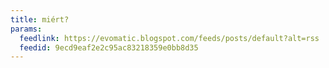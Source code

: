 ```yaml
---
title: miért?
params:
  feedlink: https://evomatic.blogspot.com/feeds/posts/default?alt=rss
  feedid: 9ecd9eaf2e2c95ac83218359e0bb8d35
---
```

